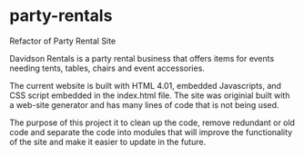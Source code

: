 # party-rentals
Refactor of Party Rental Site

Davidson Rentals is a party rental business that offers items for events needing tents, tables, chairs and event accessories.

The current website is built with HTML 4.01, embedded Javascripts, and CSS script embedded in the index.html file.   The site was originial built with a web-site generator and has many lines of code that is not being used.

The purpose of this project it to clean up the code, remove redundant or old code and separate the code into modules that will improve the functionality of the site and make it easier to update in the future.